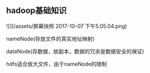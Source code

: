## hadoop基础知识

![](/assets/屏幕快照 2017-10-07 下午5.05.04.png)

nameNode\(存放文件的真实地址映射\)

dataNode\(存数据，放副本，数据的冗余是数据安全的保证\)

hdfs适合放大文件，由于nameNode的限制

